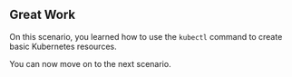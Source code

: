 ## Great Work

On this scenario, you learned how to use the `kubectl` command to create basic Kubernetes resources.

You can now move on to the next scenario.